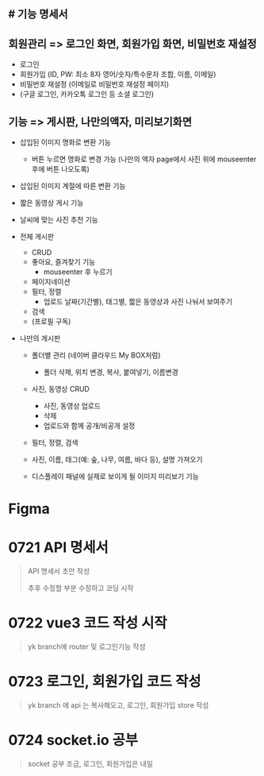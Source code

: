 ## # 기능 명세서



## 회원관리 => 로그인 화면, 회원가입 화면, 비밀번호 재설정



- 로그인
- 회원가입 (ID, PW: 최소 8자 영어/숫자/특수문자 조합, 이름, 이메일)
- 비밀번호 재설정 (이메일로 비밀번호 재설정 페이지)
- (구글 로그인, 카카오톡 로그인 등 소셜 로그인)





## 기능 => 게시판, 나만의액자, 미리보기화면

- 삽입된 이미지 명화로 변환 기능 

  - 버튼 누르면 명화로 변경 가능 (나만의 액자 page에서 사진 위에 mouseenter 후에 버튼 나오도록)

- 삽입된 이미지 계절에 따른 변환 기능

- 짧은 동영상 게시 기능

- 날씨에 맞는 사진 추천 기능

- 전체 게시판

  - CRUD
  - 좋아요, 즐겨찾기 기능
    - mouseenter 후 누르기
  - 페이지네이션
  - 필터, 정렬
    - 업로드 날짜(기간별), 태그별,  짧은 동영상과 사진 나눠서 보여주기
  - 검색
  - (프로필 구독)

- 나만의 게시판

  - 폴더별 관리 (네이버 클라우드 My BOX처럼)

    - 폴더 삭제, 위치 변경, 복사, 붙여넣기, 이름변경

  - 사진, 동영상 CRUD

    - 사진, 동영상 업로드
    - 삭제
    - 업로드와 함께 공개/비공개 설정

    

  - 필터, 정렬, 검색

  - 사진, 이름, 태그(예: 숲, 나무, 여름, 바다 등), 설명 가져오기

  - 디스플레이 패널에 실제로 보이게 될 이미지 미리보기 기능



# Figma 







# 0721 API 명세서

> API 명세서 초안 작성
>
> 추후 수정할 부분 수정하고 코딩 시작



# 0722 vue3 코드 작성 시작

> yk branch에 router 및 로그인기능 작성



# 0723 로그인, 회원가입 코드 작성

> yk branch 에 api 는 복사해오고, 로그인, 회원가입 store 작성



#  0724 socket.io 공부 

> socket 공부 조금, 로그인, 회원가입은 내일
